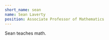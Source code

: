 ```yaml
---
short_name: sean
name: Sean Laverty
position: Associate Professor of Mathematics
---
```

Sean teaches math.
